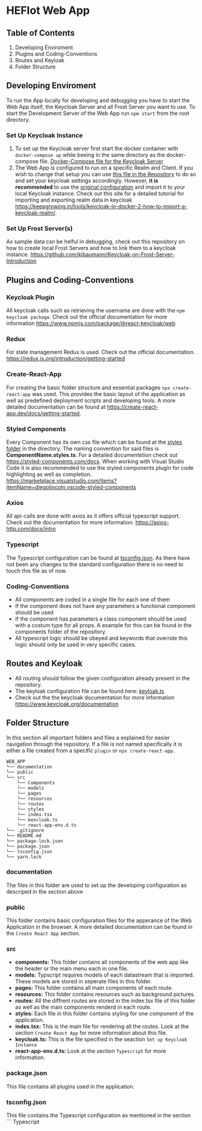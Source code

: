 # HEFIot Web App
## Table of Contents
1. Developing Enviroment
2. Plugins and Coding-Conventions
3. Routes and Keyloak
4. Folder Structure
## Developing Enviroment
To run the App locally for developing and debugging you have to start the Web App itself, the Keycloak Server and all Frost Server you want to use.
To start the Development Server of the Web App run ``` npm start ``` from the root directory.
### Set Up Keycloak Instance
1. To set up the Keycloak server first start the docker container with ``` docker-compose up ``` while beeing in the same directory as the docker-compose file. [Docker-Compose file for the Keycloak Server](documentation/docker-compose.yaml)
2. The Web App is configured to run on a specific Realm and Client. If you wish to change that setup you can use [this file in the Repository](src/keycloak.ts) to do so and set your keycloak settings accordingly. However, **it is recommended** to use the [original configuration](documentation/realm-export.json) and import it to your local Keycloak instance. Check out this site for a detailed tutorial for importing and exporting realm data in keycloak https://keepgrowing.in/tools/keycloak-in-docker-2-how-to-import-a-keycloak-realm/.
### Set Up Frost Server(s)
As sample data csn be helful in debugging, check out this repository on how to create local Frost Servers and how to link them to a keycloak instance.
https://github.com/kjbaumann/Keycloak-on-Frost-Server-Introduction
## Plugins and Coding-Conventions
### Keycloak Plugin
All keycloak calls such as retrieving the username are done with the ``` npm keycloak package ```. Check out the official documentation for more information https://www.npmjs.com/package/@react-keycloak/web
### Redux
For state management Redux is used. Check out the official documentation. https://redux.js.org/introduction/getting-started
### Create-React-App
For creating the basic folder structure and essential packages ``` npx create-react-app ``` was used. This provides the basic layout of the application as well as predefined deployment scripts and developing tools. A more detailed documentation can be found at https://create-react-app.dev/docs/getting-started.
### Styled Components
Every Component has its own css file which can be found at the [styles folder](src/styles) in the directory. The naming convention for said files is **ComponentName.styles.ts**. For a detailed documentetion check out https://styled-components.com/docs. When working with Visual Studio Code it is also recommended to use the styled components plugin for code highlighting as well as completion. https://marketplace.visualstudio.com/items?itemName=diegolincoln.vscode-styled-components
### Axios 
All api-calls are done with axios as it offers official typescript support. Check out the documentation for more information. https://axios-http.com/docs/intro
### Typescript
The Typescript configuration can be found at [tsconfig.json](/tsconfig.json). As there have not been any changes to the standard configuration there is no need to touch this file as of now.
### Coding-Conventions
- All components are coded in a single file for each one of them
- If the component does not have any parameters a functional component should be used
- If the component has parameters a class component should be used with a costum type for all props. A example for this can be found in the components folder of the repository.
- All typescript logic should be obeyed and keywords that override this logic should only be used in very specific cases.
## Routes and Keyloak
- All routing should follow the given configuration already present in the repository.
- The keyloak configuration file can be found here:  [keyloak.ts](src/keycloak.ts)
- Check out the the keycloak documentation for more information https://www.keycloak.org/documentation
## Folder Structure
In this section all important folders and files a explained for easier navigation through the repository. If a file is not named specifically it is either a file created from a specific ``` plugin ``` or ``` npx create-react-app ```.

```
WEB_APP
└── documentation
└── public
└── src
    └── Components
    └── models
    └── pages
    └── resources
    └── routes
    └── styles
    └── index.tsx
    └── kexcloak.ts
    └── react-app-env.d.ts
└── .gitignore
└── README.md
└── package-lock.json
└── package.json
└── tsconfig.json
└── yarn.lock
```
### documentation
The files in this folder are used to set up the developing configuration as descriped in the section above
### public
This folder contains basic configuration files for the apperance of the Web Application in the browser. A more detailed documentation can be found in the ``` Create React App ``` section.
### src
- **components:** This folder contains all components of the web app like the header or the main menu each in one file.
- **models:** Typscript requires models of each datastream that is imported. These models are stored in seperate files in this folder.
- **pages:** This folder contains all main components of each route.
- **resources:** This folder contains resources such as background pictures. 
- **routes:** All the diffrent routes are stored in the index.tsx file of this folder as well as the main components renderd in each route.
- **styles:** Each file in this folder contains styling for one component of the application.
- **index.tsx:** This is the main file for rendering all the routes. Look at the section ``` Create React App ``` for more information about this file.
- **keycloak.ts:** This is the file specified in the seaction ``` Set up Keycloak Instance ```
- **react-app-env.d.ts:** Look at the section ``` Typescript ``` for more information.
### package.json
This file contains all plugins used in the application.
### tsconfig.json
This file contains the Typescript configuration as mentioned in the section ``` Typescript 
